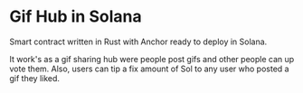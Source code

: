 # Gif Hub in Solana

Smart contract written in Rust with Anchor ready to deploy in Solana.

 It work's as a gif sharing hub were people post gifs and other people can up vote them. Also, users can tip a fix amount of Sol to any user who posted a gif they liked.